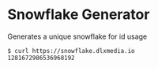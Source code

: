 # Snowflake Generator

Generates a unique snowflake for id usage

```shell script
$ curl https://snowflake.dlxmedia.io
1281672986536968192
```
